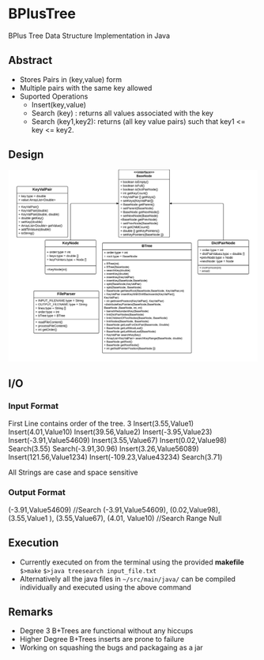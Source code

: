 # BPlusTree
BPlus Tree Data Structure Implementation in Java

## Abstract
- Stores Pairs in (key,value) form
- Multiple pairs with the same key allowed
- Suported Operations
  - Insert(key,value)
  - Search (key) : returns all values associated with the key
  - Search (key1,key2): returns (all key value pairs) such that key1 <= key <= key2.

## Design
![Could not display. Check class_dig/img/ClassDiagram.png](/img/ClassDiagram.png?raw=true "Class Diagram")

## I/O
### Input Format
First Line contains order of the tree.
  3
  Insert(3.55,Value1)
  Insert(4.01,Value10)
  Insert(39.56,Value2)
  Insert(-3.95,Value23)
  Insert(-3.91,Value54609)
  Insert(3.55,Value67)
  Insert(0.02,Value98)
  Search(3.55)
  Search(-3.91,30.96)
  Insert(3.26,Value56089)
  Insert(121.56,Value1234)
  Insert(-109.23,Value43234)
  Search(3.71)

  All Strings are case and space sensitive

### Output Format
  (-3.91,Value54609) //Search
  (-3.91,Value54609), (0.02,Value98), (3.55,Value1 ), (3.55,Value67), (4.01, Value10) //Search Range
  Null

## Execution
- Currently executed on from the terminal using the provided **makefile**
    `$>make`
     `$>java treesearch input_file.txt`
- Alternatively all the java files in `~/src/main/java/` can be compiled individually and executed using the above command

## Remarks
- Degree 3 B+Trees are functional without any hiccups
- Higher Degree B+Trees inserts are prone to failure
- Working on squashing the bugs and packagaing as a jar
